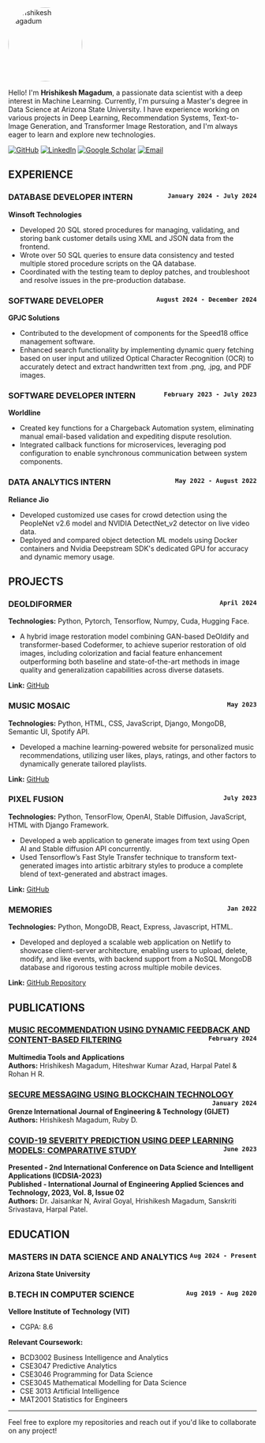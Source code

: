 
<!-- To make the image round, use HTML inside the Markdown file -->
<img src="https://github.com/user-attachments/assets/1ea7d318-934c-4b55-9cdc-1976cd8080a0" alt="Hrishikesh Magadum" style="border-radius: 50%; width: 150px; height: 150px;">

Hello! I'm **Hrishikesh Magadum**, a passionate data scientist with a deep interest in Machine Learning. Currently, I'm pursuing a Master's degree in Data Science at Arizona State University. I have experience working on various projects in Deep Learning, Recommendation Systems, Text-to-Image Generation, and Transformer Image Restoration, and I'm always eager to learn and explore new technologies.


[![GitHub](https://img.shields.io/badge/GitHub-181717?style=for-the-badge&logo=github&logoColor=white&label=)](https://github.com/hrishikeshm12)
[![LinkedIn](https://img.shields.io/badge/LinkedIn-0077B5?style=for-the-badge&logo=linkedin&logoColor=white&label=)](https://www.linkedin.com/in/hrishikesh-magadum-323a431b3/)
[![Google Scholar](https://img.shields.io/badge/Google_Scholar-4285F4?style=for-the-badge&logo=google-scholar&logoColor=white&label=)](https://scholar.google.com/citations?user=p2Nk2JwAAAAJ&hl=en&oi=ao)
[![Email](https://img.shields.io/badge/Email-D14836?style=for-the-badge&logo=gmail&logoColor=white&label=)](mailto:hrishikeshmagadum09@gmail.com)



## EXPERIENCE

### DATABASE DEVELOPER INTERN <span style="float: right; font-size: 0.9em;">`January 2024 - July 2024`</span>  
**Winsoft Technologies**
- Developed 20 SQL stored procedures for managing, validating, and storing bank customer details using XML and JSON data from the frontend.
- Wrote over 50 SQL queries to ensure data consistency and tested multiple stored procedure scripts on the QA database.
- Coordinated with the testing team to deploy patches, and troubleshoot and resolve issues in the pre-production database.

### SOFTWARE DEVELOPER <span style="float: right; font-size: 0.9em;">`August 2024 - December 2024`</span>
**GPJC Solutions**
- Contributed to the development of components for the Speed18 office management software.
- Enhanced search functionality by implementing dynamic query fetching based on user input and utilized Optical Character Recognition (OCR) to accurately detect and extract handwritten text from .png, .jpg, and PDF images.

### SOFTWARE DEVELOPER INTERN <span style="float: right; font-size: 0.9em;">`February 2023 - July 2023`</span>
**Worldline**
- Created key functions for a Chargeback Automation system, eliminating manual email-based validation and expediting dispute resolution.
- Integrated callback functions for microservices, leveraging pod configuration to enable synchronous communication between system components.

### DATA ANALYTICS INTERN <span style="float: right; font-size: 0.9em;">`May 2022 - August 2022`</span>
**Reliance Jio**
- Developed customized use cases for crowd detection using the PeopleNet v2.6 model and NVIDIA DetectNet_v2 detector on live video data.
- Deployed and compared object detection ML models using Docker containers and Nvidia Deepstream SDK's dedicated GPU for accuracy and dynamic memory usage.

## PROJECTS

### DEOLDIFORMER <span style="float: right; font-size: 0.9em;">`April 2024`</span>  
**Technologies:** Python, Pytorch, Tensorflow, Numpy, Cuda, Hugging Face.
- A hybrid image restoration model combining GAN-based DeOldify and transformer-based Codeformer, to achieve superior restoration of old images, including colorization and facial feature enhancement outperforming both baseline and state-of-the-art methods in image quality and generalization capabilities across diverse datasets.

**Link:** [GitHub](https://github.com/)

### MUSIC MOSAIC <span style="float: right; font-size: 0.9em;">`May 2023`</span>
**Technologies:** Python, HTML, CSS, JavaScript, Django, MongoDB, Semantic UI, Spotify API.
- Developed a machine learning-powered website for personalized music recommendations, utilizing user likes, plays, ratings, and other factors to dynamically generate tailored playlists.

**Link:** [GitHub](https://github.com/)

### PIXEL FUSION <span style="float: right; font-size: 0.9em;">`July 2023`</span>
**Technologies:** Python, TensorFlow, OpenAI, Stable Diffusion, JavaScript, HTML with Django Framework.
- Developed a web application to generate images from text using Open AI and Stable diffusion API concurrently.
- Used Tensorflow’s Fast Style Transfer technique to transform text-generated images into artistic arbitrary styles to produce a complete blend of text-generated and abstract images.

**Link:** [GitHub](https://github.com/)

### MEMORIES <span style="float: right; font-size: 0.9em;">`Jan 2022`</span>
**Technologies:** Python, MongoDB, React, Express, Javascript, HTML.
- Developed and deployed a scalable web application on Netlify to showcase client-server architecture, enabling users to upload, delete, modify, and like events, with backend support from a NoSQL MongoDB database and rigorous testing across multiple mobile devices.

**Link:** [GitHub Repository](https://github.com/)

## PUBLICATIONS

### [MUSIC RECOMMENDATION USING DYNAMIC FEEDBACK AND CONTENT-BASED FILTERING](https://link.springer.com/article/10.1007/s11042-024-18636-8) <span style="float: right; font-size: 0.9em;">`February 2024`</span>
**Multimedia Tools and Applications**  
**Authors:** Hrishikesh Magadum, Hiteshwar Kumar Azad, Harpal Patel & Rohan H R.

### [SECURE MESSAGING USING BLOCKCHAIN TECHNOLOGY](https://openurl.ebsco.com/EPDB%3Agcd%3A7%3A5246311/detailv2?sid=ebsco%3Aplink%3Ascholar&id=ebsco%3Agcd%3A175658260&crl=c) <span style="float: right; font-size: 0.9em;">`January 2024`</span>
**Grenze International Journal of Engineering & Technology (GIJET)**  
**Authors:** Hrishikesh Magadum, Ruby D.

### [COVID-19 SEVERITY PREDICTION USING DEEP LEARNING MODELS: COMPARATIVE STUDY](https://www.ijeast.com/papers/101-106,%20Tesma0802,IJEAST.pdf) <span style="float: right; font-size: 0.9em;">`June 2023`</span>  
**Presented - 2nd International Conference on Data Science and Intelligent Applications (ICDSIA-2023)**  
**Published - International Journal of Engineering Applied Sciences and Technology, 2023, Vol. 8, Issue 02**  
**Authors:** Dr. Jaisankar N, Aviral Goyal, Hrishikesh Magadum, Sanskriti Srivastava, Harpal Patel.

## EDUCATION

### MASTERS IN DATA SCIENCE AND ANALYTICS <span style="float: right; font-size: 0.9em;">`Aug 2024 - Present`</span>
**Arizona State University**

### B.TECH IN COMPUTER SCIENCE <span style="float: right; font-size: 0.9em;">`Aug 2019 - Aug 2020`</span>
**Vellore Institute of Technology (VIT)**
- CGPA: 8.6

**Relevant Coursework:**  
- BCD3002 Business Intelligence and Analytics
- CSE3047 Predictive Analytics
- CSE3046 Programming for Data Science
- CSE3045 Mathematical Modelling for Data Science
- CSE 3013 Artificial Intelligence
- MAT2001 Statistics for Engineers


---

Feel free to explore my repositories and reach out if you'd like to collaborate on any project!
